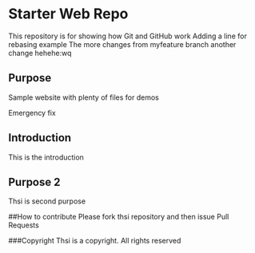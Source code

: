 # Starter Web Repo

This repository is for showing how Git and GitHub work
Adding a line for rebasing example
The more changes from myfeature branch
another change hehehe:wq

## Purpose

Sample website with plenty of files for demos

Emergency fix

## Introduction
This is the introduction

## Purpose 2
Thsi is second purpose

##How to contribute
Please fork thsi repository and then issue Pull Requests

###Copyright
Thsi is a copyright. All rights reserved
